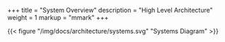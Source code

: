 +++
title = "System Overview"
description = "High Level Architecture"
weight = 1
markup = "mmark"
+++

{{< figure "/img/docs/architecture/systems.svg" "Systems Diagram" >}}
